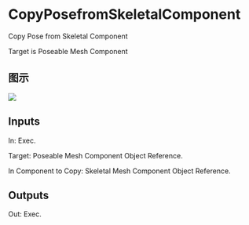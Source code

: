 # CopyPosefromSkeletalComponent

Copy Pose from Skeletal Component

Target is Poseable Mesh Component

## 图示

![]($-20221218-18251964.png)

## Inputs

In: Exec.

Target: Poseable Mesh Component Object Reference.

In Component to Copy: Skeletal Mesh Component Object Reference.  

## Outputs

Out: Exec.

